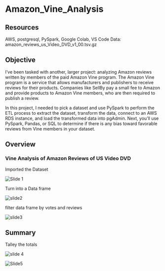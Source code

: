 # Amazon_Vine_Analysis
 
 ## Resources

 AWS, postgresql, PySpark, Google Colab, VS Code
 Data: amazon_reviews_us_Video_DVD_v1_00.tsv.gz

 ## Objective

 I’ve been tasked with another, larger project: analyzing Amazon reviews written by members of the paid Amazon Vine program. The Amazon Vine program is a service that allows manufacturers and publishers to receive reviews for their products. Companies like SellBy pay a small fee to Amazon and provide products to Amazon Vine members, who are then required to publish a review.

In this project, I needed to pick a dataset and use PySpark to perform the ETL process to extract the dataset, transform the data, connect to an AWS RDS instance, and load the transformed data into pgAdmin. Next, you’ll use PySpark, Pandas, or SQL to determine if there is any bias toward favorable reviews from Vine members in your dataset.


## Overview
### Vine Analysis of Amazon Reviews of US Video DVD

Imported the Dataset

![Slide 1](https://user-images.githubusercontent.com/82338072/129496789-9758d6fc-51ec-4ed7-9b48-2007c69f84cb.PNG)

Turn into a Data frame 

![slide2](https://user-images.githubusercontent.com/82338072/129496795-2e4d85c8-8573-4865-b184-dca14c21ef59.PNG)

filter data frame by votes and reviews

![slide3](https://user-images.githubusercontent.com/82338072/129496798-e5c00612-be02-463b-974c-96a3ab335d83.PNG)

## Summary
Talley the totals

![slide 4](https://user-images.githubusercontent.com/82338072/129496806-c4137caa-d695-4920-9d3a-766f432c75dd.PNG)

![Slide5](https://user-images.githubusercontent.com/82338072/129496808-888dcc29-fba4-42c2-bf50-86ca0ea6d24a.PNG)


